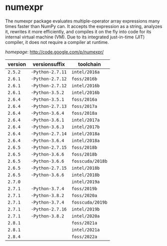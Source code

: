 # numexpr

The numexpr package evaluates multiple-operator array expressions many times faster than NumPy can.  It accepts the expression as a string, analyzes it, rewrites it more efficiently, and compiles it on the fly into  code for its internal virtual machine (VM). Due to its integrated just-in-time (JIT) compiler, it does not require a  compiler at runtime.

*homepage*: <http://code.google.com/p/numexpr/>

version | versionsuffix | toolchain
--------|---------------|----------
``2.5.2`` | ``-Python-2.7.11`` | ``intel/2016a``
``2.6.1`` | ``-Python-2.7.12`` | ``foss/2016b``
``2.6.1`` | ``-Python-2.7.12`` | ``intel/2016b``
``2.6.1`` | ``-Python-3.5.2`` | ``intel/2016b``
``2.6.4`` | ``-Python-3.5.1`` | ``foss/2016a``
``2.6.4`` | ``-Python-2.7.13`` | ``foss/2017a``
``2.6.4`` | ``-Python-3.6.4`` | ``foss/2018a``
``2.6.4`` | ``-Python-3.6.1`` | ``intel/2017a``
``2.6.4`` | ``-Python-3.6.3`` | ``intel/2017b``
``2.6.4`` | ``-Python-2.7.14`` | ``intel/2018a``
``2.6.4`` | ``-Python-3.6.4`` | ``intel/2018a``
``2.6.5`` | ``-Python-2.7.15`` | ``foss/2018b``
``2.6.5`` | ``-Python-3.6.6`` | ``foss/2018b``
``2.6.5`` | ``-Python-3.6.6`` | ``fosscuda/2018b``
``2.6.5`` | ``-Python-2.7.15`` | ``intel/2018b``
``2.6.5`` | ``-Python-3.6.6`` | ``intel/2018b``
``2.7.0`` |  | ``intel/2019a``
``2.7.1`` | ``-Python-3.7.4`` | ``foss/2019b``
``2.7.1`` | ``-Python-3.8.2`` | ``foss/2020a``
``2.7.1`` | ``-Python-3.7.4`` | ``fosscuda/2019b``
``2.7.1`` | ``-Python-2.7.16`` | ``intel/2019b``
``2.7.1`` | ``-Python-3.8.2`` | ``intel/2020a``
``2.8.1`` |  | ``foss/2021a``
``2.8.1`` |  | ``intel/2021a``
``2.8.4`` |  | ``foss/2022a``
